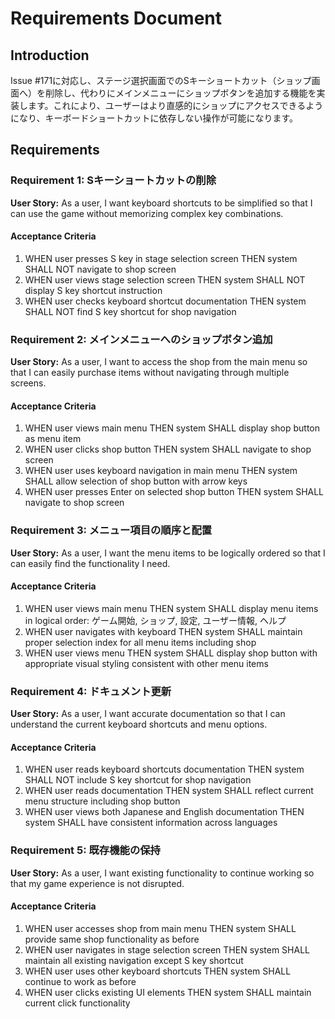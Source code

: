 # Requirements Document

## Introduction

Issue #171に対応し、ステージ選択画面でのSキーショートカット（ショップ画面へ）を削除し、代わりにメインメニューにショップボタンを追加する機能を実装します。これにより、ユーザーはより直感的にショップにアクセスできるようになり、キーボードショートカットに依存しない操作が可能になります。

## Requirements

### Requirement 1: Sキーショートカットの削除

**User Story:** As a user, I want keyboard shortcuts to be simplified so that I can use the game without memorizing complex key combinations.

#### Acceptance Criteria

1. WHEN user presses S key in stage selection screen THEN system SHALL NOT navigate to shop screen
2. WHEN user views stage selection screen THEN system SHALL NOT display S key shortcut instruction
3. WHEN user checks keyboard shortcut documentation THEN system SHALL NOT find S key shortcut for shop navigation

### Requirement 2: メインメニューへのショップボタン追加

**User Story:** As a user, I want to access the shop from the main menu so that I can easily purchase items without navigating through multiple screens.

#### Acceptance Criteria

1. WHEN user views main menu THEN system SHALL display shop button as menu item
2. WHEN user clicks shop button THEN system SHALL navigate to shop screen
3. WHEN user uses keyboard navigation in main menu THEN system SHALL allow selection of shop button with arrow keys
4. WHEN user presses Enter on selected shop button THEN system SHALL navigate to shop screen

### Requirement 3: メニュー項目の順序と配置

**User Story:** As a user, I want the menu items to be logically ordered so that I can easily find the functionality I need.

#### Acceptance Criteria

1. WHEN user views main menu THEN system SHALL display menu items in logical order: ゲーム開始, ショップ, 設定, ユーザー情報, ヘルプ
2. WHEN user navigates with keyboard THEN system SHALL maintain proper selection index for all menu items including shop
3. WHEN user views menu THEN system SHALL display shop button with appropriate visual styling consistent with other menu items

### Requirement 4: ドキュメント更新

**User Story:** As a user, I want accurate documentation so that I can understand the current keyboard shortcuts and menu options.

#### Acceptance Criteria

1. WHEN user reads keyboard shortcuts documentation THEN system SHALL NOT include S key shortcut for shop navigation
2. WHEN user reads documentation THEN system SHALL reflect current menu structure including shop button
3. WHEN user views both Japanese and English documentation THEN system SHALL have consistent information across languages

### Requirement 5: 既存機能の保持

**User Story:** As a user, I want existing functionality to continue working so that my game experience is not disrupted.

#### Acceptance Criteria

1. WHEN user accesses shop from main menu THEN system SHALL provide same shop functionality as before
2. WHEN user navigates in stage selection screen THEN system SHALL maintain all existing navigation except S key shortcut
3. WHEN user uses other keyboard shortcuts THEN system SHALL continue to work as before
4. WHEN user clicks existing UI elements THEN system SHALL maintain current click functionality